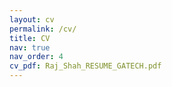 ```yaml
---
layout: cv
permalink: /cv/
title: CV
nav: true
nav_order: 4
cv_pdf: Raj_Shah_RESUME_GATECH.pdf
---
```

